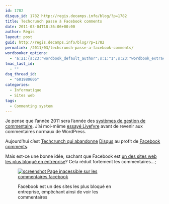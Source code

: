 ```yaml
---
id: 1782
disqus_id: 1782 http://regis.decamps.info/blog/?p=1782
title: Techcrunch passe à Facebook comments
date: 2011-03-04T18:36:06+00:00
author: Régis
layout: post
guid: http://regis.decamps.info/blog/?p=1782
permalink: /2011/03/techcrunch-passe-a-facebook-comments/
wordbooker_options:
  - 'a:21:{s:23:"wordbook_default_author";s:1:"1";s:23:"wordbook_extract_length";s:3:"256";s:25:"wordbooker_like_share_too";s:2:"on";s:21:"wordbooker_like_width";s:3:"250";s:27:"wordbooker_like_button_page";s:2:"on";s:25:"wordbook_fbshare_location";s:3:"top";s:24:"wordbook_fblike_location";s:3:"top";s:22:"wordbook_fblike_action";s:9:"recommend";s:27:"wordbook_fblike_colorscheme";s:4:"dark";s:20:"wordbook_fblike_font";s:5:"arial";s:22:"wordbook_fblike_button";s:12:"button_count";s:21:"wordbook_fblike_faces";s:5:"false";s:18:"wordbook_attribute";s:0:"";s:29:"wordbook_republish_time_frame";s:2:"10";s:29:"wordbooker_status_update_text";s:33:"New blog post :  %title% - %link%";s:19:"wordbook_actionlink";s:3:"300";s:32:"wordbook_description_meta_length";s:3:"350";s:18:"wordbook_page_post";s:4:"-100";s:18:"wordbook_orandpage";s:1:"2";s:24:"wordbooker_comment_email";s:23:"regis.decamps@gmail.com";s:18:"wordbook_noncename";s:10:"bf6b8bd70c";}'
tmac_last_id:
  - ""
dsq_thread_id:
  - "601980606"
categories:
  - Informatique
  - Sites web
tags:
  - Commenting system
---
```

Je pense que l’année 2011 sera l’année des [systèmes de gestion de commentaire](http://blogmarks.net/my/marks/tag/Commenting). J’ai moi-même [essayé Livefyre](http://) avant de revenir aux commentaires normaux de WordPress.

Aujourd’hui c’est [Techcrunch qui abandonne](http://techcrunch.com/2011/03/01/pros-cons-facebook-comments/) [Disqus](http://disqus.com/) au profit de [Facebook comments](http://developers.facebook.com/docs/reference/plugins/comments/).

Mais est-ce une bonne idée, sachant que Facebook est [un des sites web les plus bloqué en entreprise](http://technology-corner.com/facebook-and-myspace-the-most-blocked-by-companies-in-the-world.html)? Cela réduit fortement les commentaires…;<figure id="attachment_1783" style="width: 350px" class="wp-caption alignnone">

[<img src="/blog/wp-content/uploads/2011/03/greenshot_2011-03-04_16-35-27-350x146.png" alt="screenshot Page inacessible sur les commentaires facebook" title="Les commentaires réduits en entreprise" width="350" height="146" class="size-medium wp-image-1783" srcset="/blog/wp-content/uploads/2011/03/greenshot_2011-03-04_16-35-27-350x146.png 350w, /blog/wp-content/uploads/2011/03/greenshot_2011-03-04_16-35-27.png 662w" sizes="(max-width: 350px) 100vw, 350px" />](/blog/wp-content/uploads/2011/03/greenshot_2011-03-04_16-35-27.png)<figcaption class="wp-caption-text">Facebook est un des sites les plus bloqué en entreprise, empêchant ainsi de voir les commentaires</figcaption></figure>
